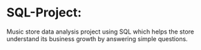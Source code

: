# SQL-Project:
Music store data analysis project using SQL which helps the store understand its business growth by answering simple questions.
